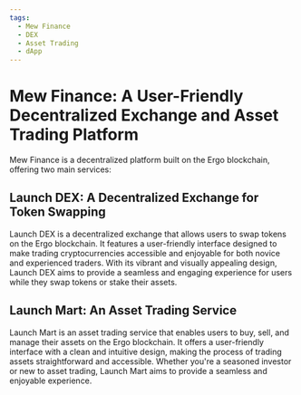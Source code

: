 ```yaml
---
tags:
  - Mew Finance
  - DEX
  - Asset Trading
  - dApp
---
```


# Mew Finance: A User-Friendly Decentralized Exchange and Asset Trading Platform


Mew Finance is a decentralized platform built on the Ergo blockchain, offering two main services:

## Launch DEX: A Decentralized Exchange for Token Swapping

Launch DEX is a decentralized exchange that allows users to swap tokens on the Ergo blockchain. It features a user-friendly interface designed to make trading cryptocurrencies accessible and enjoyable for both novice and experienced traders. With its vibrant and visually appealing design, Launch DEX aims to provide a seamless and engaging experience for users while they swap tokens or stake their assets.

## Launch Mart: An Asset Trading Service

Launch Mart is an asset trading service that enables users to buy, sell, and manage their assets on the Ergo blockchain. It offers a user-friendly interface with a clean and intuitive design, making the process of trading assets straightforward and accessible. Whether you're a seasoned investor or new to asset trading, Launch Mart aims to provide a seamless and enjoyable experience.
